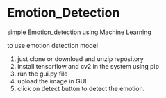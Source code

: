 # Emotion_Detection
simple Emotion_detection using Machine Learning

to use emotion detection model
1. just clone or download and unzip repository
2. install tensorflow and cv2 in the system using pip
3. run the gui.py file
4. upload the image in GUI
5. click on detect button to detect the emotion.
